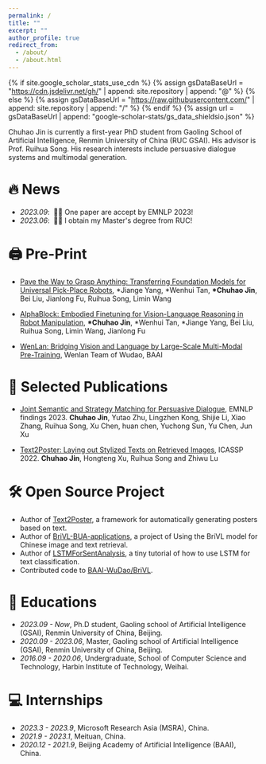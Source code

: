 ```yaml
---
permalink: /
title: ""
excerpt: ""
author_profile: true
redirect_from: 
  - /about/
  - /about.html
---
```


{% if site.google_scholar_stats_use_cdn %}
{% assign gsDataBaseUrl = "https://cdn.jsdelivr.net/gh/" | append: site.repository | append: "@" %}
{% else %}
{% assign gsDataBaseUrl = "https://raw.githubusercontent.com/" | append: site.repository | append: "/" %}
{% endif %}
{% assign url = gsDataBaseUrl | append: "google-scholar-stats/gs_data_shieldsio.json" %}

<span class='anchor' id='about-me'></span>
Chuhao Jin is currently a first-year PhD student from Gaoling School of Artificial Intelligence, Renmin University of China (RUC GSAI). His advisor is Prof. Ruihua Song. His research interests include persuasive dialogue systems and multimodal generation.

 <!-- <a href='https://scholar.google.com/citations?user=DhtAFkwAAAAJ'>google scholar citations <strong><span id='total_cit'>130+</span></strong></a> (You can also use google scholar badge <a href='https://scholar.google.com/citations?user=DhtAFkwAAAAJ'><img src="https://img.shields.io/endpoint?url={{ url | url_encode }}&logo=Google%20Scholar&labelColor=f6f6f6&color=9cf&style=flat&label=citations"></a>). -->


# 🔥 News
- *2023.09*: &nbsp;🎉🎉 One paper are accept by EMNLP 2023!
- *2023.06*: &nbsp;🎉🎉 I obtain my Master's degree from RUC!

<!-- - *2022.02*: &nbsp;🎉🎉 Lorem ipsum dolor sit amet, consectetur adipiscing elit. Vivamus ornare aliquet ipsum, ac tempus justo dapibus sit amet.  -->

# 🖨️ Pre-Print
- [Pave the Way to Grasp Anything: Transferring Foundation Models for Universal Pick-Place Robots](https://arxiv.org/abs/2306.05716), \*Jiange Yang, \*Wenhui Tan, **\*Chuhao Jin**, Bei Liu, Jianlong Fu, Ruihua Song, Limin Wang

- [AlphaBlock: Embodied Finetuning for Vision-Language Reasoning in Robot Manipulation](https://arxiv.org/abs/2305.18898), **\*Chuhao Jin**, \*Wenhui Tan, \*Jiange Yang, Bei Liu, Ruihua Song, Limin Wang, Jianlong Fu

- [WenLan: Bridging Vision and Language by Large-Scale Multi-Modal Pre-Training](https://arxiv.org/abs/2103.06561), Wenlan Team of Wudao, BAAI

# 📝 Selected Publications 

<!-- <div class='paper-box'><div class='paper-box-image'><div><div class="badge">CVPR 2016</div><img src='images/500x300.png' alt="sym" width="100%"></div></div>
<div class='paper-box-text' markdown="1">

[Deep Residual Learning for Image Recognition](https://openaccess.thecvf.com/content_cvpr_2016/papers/He_Deep_Residual_Learning_CVPR_2016_paper.pdf)

**Kaiming He**, Xiangyu Zhang, Shaoqing Ren, Jian Sun

[**Project**](https://scholar.google.com/citations?view_op=view_citation&hl=zh-CN&user=DhtAFkwAAAAJ&citation_for_view=DhtAFkwAAAAJ:ALROH1vI_8AC) <strong><span class='show_paper_citations' data='DhtAFkwAAAAJ:ALROH1vI_8AC'></span></strong>
- Lorem ipsum dolor sit amet, consectetur adipiscing elit. Vivamus ornare aliquet ipsum, ac tempus justo dapibus sit amet. 
</div>
</div> -->

- [Joint Semantic and Strategy Matching for Persuasive Dialogue](https://aclanthology.org/2023.findings-emnlp.276/), EMNLP findings 2023.
**Chuhao Jin**, Yutao Zhu, Lingzhen Kong, Shijie Li, Xiao Zhang, Ruihua Song, Xu Chen, huan chen, Yuchong Sun, Yu Chen, Jun Xu

- [Text2Poster: Laying out Stylized Texts on Retrieved Images](https://ieeexplore.ieee.org/abstract/document/9747465), ICASSP 2022.
**Chuhao Jin**, Hongteng Xu, Ruihua Song and Zhiwu Lu

# 🛠️ Open Source Project
- Author of [Text2Poster](https://github.com/chuhaojin/Text2Poster-ICASSP-22), a framework for automatically generating posters based on text.
- Author of [BriVL-BUA-applications](https://github.com/chuhaojin/BriVL-BUA-applications), a project of Using the BriVL model for Chinese image and text retrieval.
- Author of [LSTMForSentAnalysis](https://github.com/chuhaojin/LSTMForSentAnalysis), a tiny tutorial of how to use LSTM for text classification.
- Contributed code to [BAAI-WuDao/BriVL](https://github.com/BAAI-WuDao/BriVL).

# 📖 Educations
- *2023.09 - Now*, Ph.D student, Gaoling school of Artificial Intelligence (GSAI), Renmin University of China, Beijing. 
- *2020.09 - 2023.06*, Master, Gaoling school of Artificial Intelligence (GSAI), Renmin University of China, Beijing. 
- *2016.09 - 2020.06*, Undergraduate, School of Computer Science and Technology, Harbin Institute of Technology, Weihai. 


# 💻 Internships
- *2023.3 - 2023.9*, Microsoft Research Asia (MSRA), China.
- *2021.9 - 2023.1*, Meituan, China.
- *2020.12 - 2021.9*, Beijing Academy of Artificial Intelligence (BAAI), China.